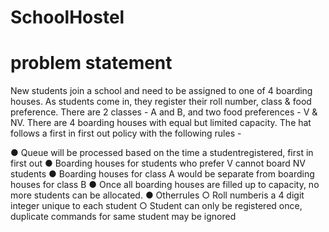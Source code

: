 # SchoolHostel



# problem statement 

New students join a school and need to be assigned to one of 4 boarding houses. As students come in,
they register their roll number, class & food preference. There are 2 classes - A and B, and two food
preferences - V & NV. There are 4 boarding houses with equal but limited capacity. 
The hat follows a
first in first out policy with the following rules -

● Queue will be processed based on the time a studentregistered, first in first out
● Boarding houses for students who prefer V cannot board NV students
● Boarding houses for class A would be separate from boarding houses for class B
● Once all boarding houses are filled up to capacity, no more students can be allocated.
● Otherrules
    ○ Roll numberis a 4 digit integer unique to each student
    ○ Student can only be registered once, duplicate commands for same student may be
        ignored
